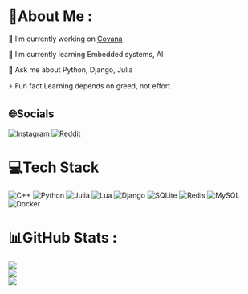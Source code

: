 # 💫About Me :
🔭 I’m currently working on [Covana](https://github.com/MahanBi/Covana)

🌱 I’m currently learning Embedded systems, AI

💬 Ask me about Python, Django, Julia

⚡ Fun fact Learning depends on greed, not effort

## 🌐Socials
[![Instagram](https://img.shields.io/badge/Instagram-%23E4405F.svg?logo=Instagram&logoColor=white)](https://instagram.com/mahan_b.i) [![Reddit](https://img.shields.io/badge/Reddit-%23FF4500.svg?logo=Reddit&logoColor=white)](https://reddit.com/user/MahanBi) 

# 💻Tech Stack
![C++](https://img.shields.io/badge/c++-%2300599C.svg?style=for-the-badge&logo=c%2B%2B&logoColor=white) ![Python](https://img.shields.io/badge/python-3670A0?style=for-the-badge&logo=python&logoColor=ffdd54) 	![Julia](https://img.shields.io/badge/-Julia-9558B2?style=for-the-badge&logo=julia&logoColor=white) ![Lua](https://img.shields.io/badge/lua-%232C2D72.svg?style=for-the-badge&logo=lua&logoColor=white) ![Django](https://img.shields.io/badge/django-%23092E20.svg?style=for-the-badge&logo=django&logoColor=white) ![SQLite](https://img.shields.io/badge/sqlite-%2307405e.svg?style=for-the-badge&logo=sqlite&logoColor=white) ![Redis](https://img.shields.io/badge/redis-%23DD0031.svg?style=for-the-badge&logo=redis&logoColor=white) ![MySQL](https://img.shields.io/badge/mysql-%2300f.svg?style=for-the-badge&logo=mysql&logoColor=white) ![Docker](https://img.shields.io/badge/docker-%230db7ed.svg?style=for-the-badge&logo=docker&logoColor=white)
# 📊GitHub Stats :
![](https://github-readme-stats.vercel.app/api?username=MahanBi&theme=onedark&hide_border=true&include_all_commits=false&count_private=false)<br/>
![](https://github-readme-streak-stats.herokuapp.com/?user=MahanBi&theme=onedark&hide_border=true)<br/>
![](https://github-readme-stats.vercel.app/api/top-langs/?username=MahanBi&theme=onedark&hide_border=true&include_all_commits=false&count_private=false&layout=compact)
